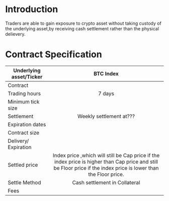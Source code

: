 # Introduction
Traders are able to gain exposure to crypto asset without taking custody of the underlying asset,by receiving cash settlement rather than the physical delievery.


# Contract Specification 

| Underlying asset/Ticker  | BTC Index          | 
| -------------            |:-------------: |
| Contract                 |                | 
| Trading hours            | 7 days         |  
| Minimum tick size        |                |   
| Settlement               |   Weekly settlement at???             | 
| Expiration dates         |          |  
| Contract size            |                |   
| Delivery/ Expiration     |                |   
| Settled price            |  Index price ,which will still be Cap price if the index price is higher than Cap price and still be Floor price if the index price is lower than the Floor price.            | 
| Settle Method            |    Cash settlement in Collateral      |  
| Fees                     |                |   
